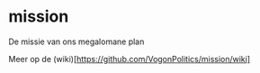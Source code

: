 # mission
De missie van ons megalomane plan

Meer op de (wiki)[https://github.com/VogonPolitics/mission/wiki]
